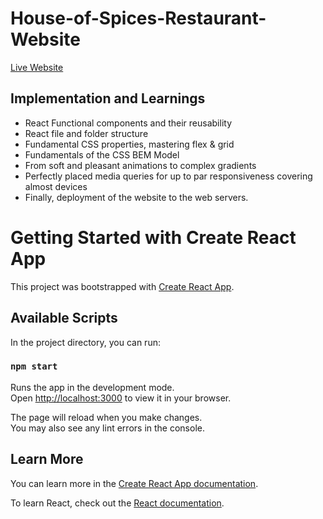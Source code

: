 # House-of-Spices-Restaurant-Website

 <a href="https://house-of-spices-restaurant-website.vercel.app">Live Website</a>
 
## Implementation and Learnings

- React Functional components and their reusability
- React file and folder structure
- Fundamental CSS properties, mastering flex & grid
- Fundamentals of the CSS BEM Model
- From soft and pleasant animations to complex gradients
- Perfectly placed media queries for up to par responsiveness covering almost devices
- Finally, deployment of the website to the web servers.
 
# Getting Started with Create React App

This project was bootstrapped with [Create React App](https://github.com/facebook/create-react-app).

## Available Scripts

In the project directory, you can run:

### `npm start`

Runs the app in the development mode.\
Open [http://localhost:3000](http://localhost:3000) to view it in your browser.

The page will reload when you make changes.\
You may also see any lint errors in the console.

## Learn More

You can learn more in the [Create React App documentation](https://facebook.github.io/create-react-app/docs/getting-started).

To learn React, check out the [React documentation](https://reactjs.org/).


